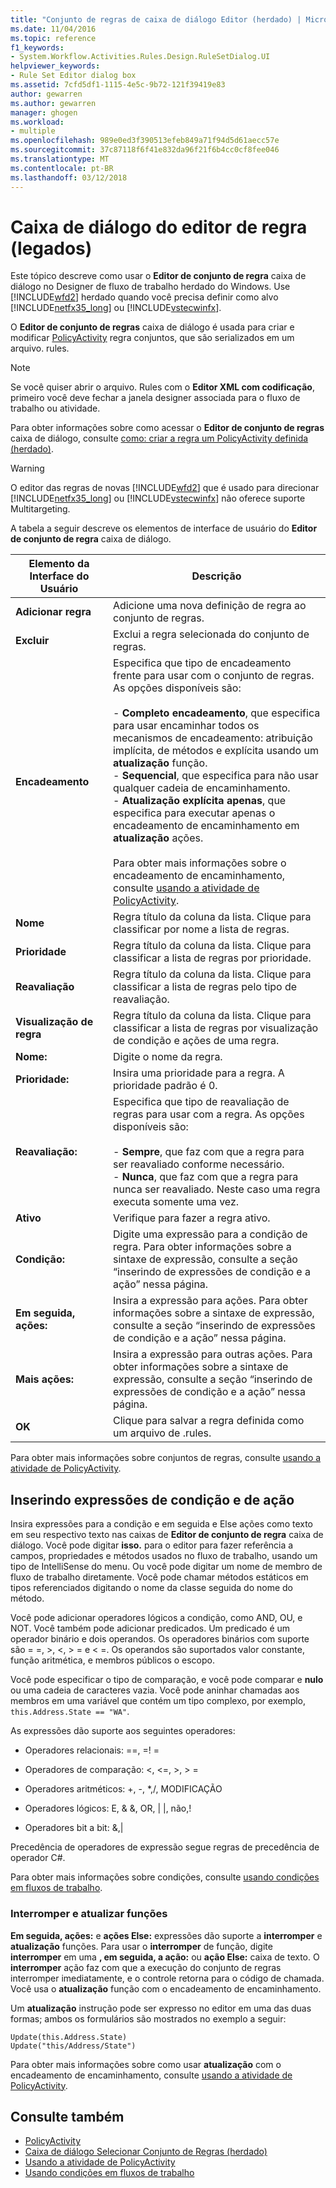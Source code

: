 ```yaml
---
title: "Conjunto de regras de caixa de diálogo Editor (herdado) | Microsoft Docs"
ms.date: 11/04/2016
ms.topic: reference
f1_keywords:
- System.Workflow.Activities.Rules.Design.RuleSetDialog.UI
helpviewer_keywords:
- Rule Set Editor dialog box
ms.assetid: 7cfd5df1-1115-4e5c-9b72-121f39419e83
author: gewarren
ms.author: gewarren
manager: ghogen
ms.workload:
- multiple
ms.openlocfilehash: 989e0ed3f390513efeb849a71f94d5d61aecc57e
ms.sourcegitcommit: 37c87118f6f41e832da96f21f6b4cc0cf8fee046
ms.translationtype: MT
ms.contentlocale: pt-BR
ms.lasthandoff: 03/12/2018
---
```

# <a name="rule-set-editor-dialog-box-legacy"></a>Caixa de diálogo do editor de regra (legados)
Este tópico descreve como usar o **Editor de conjunto de regra** caixa de diálogo no Designer de fluxo de trabalho herdado do Windows. Use [!INCLUDE[wfd2](../workflow-designer/includes/wfd2_md.md)] herdado quando você precisa definir como alvo [!INCLUDE[netfx35_long](../workflow-designer/includes/netfx35_long_md.md)] ou [!INCLUDE[vstecwinfx](../workflow-designer/includes/vstecwinfx_md.md)].

 O **Editor de conjunto de regras** caixa de diálogo é usada para criar e modificar [PolicyActivity](http://go.microsoft.com/fwlink?LinkID=65019) regra conjuntos, que são serializados em um arquivo. rules.

> [!NOTE]
> Se você quiser abrir o arquivo. Rules com o **Editor XML com codificação**, primeiro você deve fechar a janela designer associada para o fluxo de trabalho ou atividade.

 Para obter informações sobre como acessar o **Editor de conjunto de regras** caixa de diálogo, consulte [como: criar a regra um PolicyActivity definida (herdado)](../workflow-designer/how-to-create-a-policyactivity-rule-set-legacy.md).

> [!WARNING]
> O editor das regras de novas [!INCLUDE[wfd2](../workflow-designer/includes/wfd2_md.md)] que é usado para direcionar [!INCLUDE[netfx35_long](../workflow-designer/includes/netfx35_long_md.md)] ou [!INCLUDE[vstecwinfx](../workflow-designer/includes/vstecwinfx_md.md)] não oferece suporte Multitargeting.

 A tabela a seguir descreve os elementos de interface de usuário do **Editor de conjunto de regra** caixa de diálogo.

|Elemento da Interface do Usuário|Descrição|
|----------------|-----------------|
|**Adicionar regra**|Adicione uma nova definição de regra ao conjunto de regras.|
|**Excluir**|Exclui a regra selecionada do conjunto de regras.|
|**Encadeamento**|Especifica que tipo de encadeamento frente para usar com o conjunto de regras. As opções disponíveis são:<br /><br /> -   **Completo encadeamento**, que especifica para usar encaminhar todos os mecanismos de encadeamento: atribuição implícita, de métodos e explícita usando um **atualização** função.<br />-   **Sequencial**, que especifica para não usar qualquer cadeia de encaminhamento.<br />-   **Atualização explícita apenas**, que especifica para executar apenas o encadeamento de encaminhamento em **atualização** ações.<br /><br /> Para obter mais informações sobre o encadeamento de encaminhamento, consulte [usando a atividade de PolicyActivity](http://go.microsoft.com/fwlink?LinkID=65004).|
|**Nome**|Regra título da coluna da lista. Clique para classificar por nome a lista de regras.|
|**Prioridade**|Regra título da coluna da lista. Clique para classificar a lista de regras por prioridade.|
|**Reavaliação**|Regra título da coluna da lista. Clique para classificar a lista de regras pelo tipo de reavaliação.|
|**Visualização de regra**|Regra título da coluna da lista. Clique para classificar a lista de regras por visualização de condição e ações de uma regra.|
|**Nome:**|Digite o nome da regra.|
|**Prioridade:**|Insira uma prioridade para a regra. A prioridade padrão é 0.|
|**Reavaliação:**|Especifica que tipo de reavaliação de regras para usar com a regra. As opções disponíveis são:<br /><br /> -   **Sempre**, que faz com que a regra para ser reavaliado conforme necessário.<br />-   **Nunca**, que faz com que a regra para nunca ser reavaliado. Neste caso uma regra executa somente uma vez.|
|**Ativo**|Verifique para fazer a regra ativo.|
|**Condição:**|Digite uma expressão para a condição de regra. Para obter informações sobre a sintaxe de expressão, consulte a seção “inserindo de expressões de condição e a ação” nessa página.|
|**Em seguida, ações:**|Insira a expressão para ações. Para obter informações sobre a sintaxe de expressão, consulte a seção “inserindo de expressões de condição e a ação” nessa página.|
|**Mais ações:**|Insira a expressão para outras ações. Para obter informações sobre a sintaxe de expressão, consulte a seção “inserindo de expressões de condição e a ação” nessa página.|
|**OK**|Clique para salvar a regra definida como um arquivo de .rules.|

 Para obter mais informações sobre conjuntos de regras, consulte [usando a atividade de PolicyActivity](http://go.microsoft.com/fwlink?LinkID=65004).

## <a name="entering-condition-and-action-expressions"></a>Inserindo expressões de condição e de ação
 Insira expressões para a condição e em seguida e Else ações como texto em seu respectivo texto nas caixas de **Editor de conjunto de regra** caixa de diálogo. Você pode digitar **isso.** para o editor para fazer referência a campos, propriedades e métodos usados no fluxo de trabalho, usando um tipo de IntelliSense do menu. Ou você pode digitar um nome de membro de fluxo de trabalho diretamente. Você pode chamar métodos estáticos em tipos referenciados digitando o nome da classe seguida do nome do método.

 Você pode adicionar operadores lógicos a condição, como AND, OU, e NOT. Você também pode adicionar predicados. Um predicado é um operador binário e dois operandos. Os operadores binários com suporte são = =, >, \<, > = e < =. Os operandos são suportados valor constante, função aritmética, e membros públicos o escopo.

 Você pode especificar o tipo de comparação, e você pode comparar e **nulo** ou uma cadeia de caracteres vazia. Você pode aninhar chamadas aos membros em uma variável que contém um tipo complexo, por exemplo, `this.Address.State == "WA"`.

 As expressões dão suporte aos seguintes operadores:

-   Operadores relacionais: ==, =! =

-   Operadores de comparação: <, \<=, >, > =

-   Operadores aritméticos: +, -, *,/, MODIFICAÇÃO

-   Operadores lógicos: E, & &, OR, &#124; &#124;, não,!

-   Operadores bit a bit: &,&#124;

 Precedência de operadores de expressão segue regras de precedência de operador C#.

 Para obter mais informações sobre condições, consulte [usando condições em fluxos de trabalho](http://msdn.microsoft.com/en-us/541211f5-d382-4810-894f-71f00b34fa77).

### <a name="halt-and-update-functions"></a>Interromper e atualizar funções
 **Em seguida, ações:** e **ações Else:** expressões dão suporte a **interromper** e **atualização** funções. Para usar o **interromper** de função, digite **interromper** em uma **, em seguida, a ação:** ou **ação Else:** caixa de texto. O **interromper** ação faz com que a execução do conjunto de regras interromper imediatamente, e o controle retorna para o código de chamada. Você usa o **atualização** função com o encadeamento de encaminhamento.

 Um **atualização** instrução pode ser expresso no editor em uma das duas formas; ambos os formulários são mostrados no exemplo a seguir:

```
Update(this.Address.State)
Update("this/Address/State")
```

 Para obter mais informações sobre como usar **atualização** com o encadeamento de encaminhamento, consulte [usando a atividade de PolicyActivity](http://go.microsoft.com/fwlink?LinkID=65004).

## <a name="see-also"></a>Consulte também

- [PolicyActivity](http://go.microsoft.com/fwlink?LinkID=65019)
- [Caixa de diálogo Selecionar Conjunto de Regras (herdado)](../workflow-designer/select-rule-set-dialog-box-legacy.md)
- [Usando a atividade de PolicyActivity](http://go.microsoft.com/fwlink?LinkID=65004)
- [Usando condições em fluxos de trabalho](http://go.microsoft.com/fwlink?LinkID=65009)